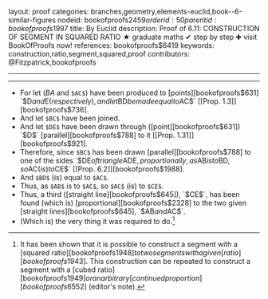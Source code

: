 layout: proof
categories: branches,geometry,elements-euclid,book--6-similar-figures
nodeid: bookofproofs$2459
orderid: 50
parentid: bookofproofs$1997
title: By Euclid
description:  Proof of 6.11: CONSTRUCTION OF SEGMENT IN SQUARED RATIO &#9733; graduate maths &#10004; step by step &#10010; visit BookOfProofs now!
references: bookofproofs$6419
keywords: construction,ratio,segment,squared,proof
contributors: @Fitzpatrick,bookofproofs

---


---



* For let ($BA$ and `$AC$`) have been produced to [points][bookofproofs$631] `$D$` and `$E$` (respectively), and let `$BD$` be made equal to `$AC$` [[Prop. 1.3]][bookofproofs$736].
* And let `$BC$` have been joined.
* And let `$DE$` have been drawn through ([point][bookofproofs$631]) `$D$` [parallel][bookofproofs$788] to it [[Prop. 1.31]][bookofproofs$921].
* Therefore, since `$BC$` has been drawn [parallel][bookofproofs$788] to one of the sides `$DE$` of triangle `$ADE$`, proportionally, as `$AB$` is to `$BD$`, so `$AC$` (is) to `$CE$` [[Prop. 6.2]][bookofproofs$1988].
* And `$BD$` (is) equal to `$AC$`.
* Thus, as `$AB$` is to `$AC$`, so `$AC$` (is) to `$CE$`.
* Thus, a third ([straight line][bookofproofs$645]), `$CE$`, has been found (which is) [proportional][bookofproofs$2328] to the two given [straight lines][bookofproofs$645], `$AB$` and `$AC$`.
* (Which is) the very thing it was required to do.[^1]

[^1]: It has been shown that it is possible to construct a segment with a [squared ratio][bookofproofs$1948] to two segments with a given [ratio][bookofproofs$1943]. This construction can be repeated to construct a segment with a [cubed ratio][bookofproofs$1949] or an arbitrary [continued proportion][bookofproofs$6552] (editor's note).

